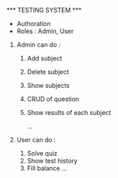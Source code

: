 *** TESTING SYSTEM ***

- Authoration
- Roles : Admin, User

1. Admin can do : 
    1. Add subject
    2. Delete subject
    2. Show subjects
    3. CRUD of question
    4. Show results of each subject
    
       ...

2. User can do :
    1. Solve quiz
    2. Show test history
    3. Fill balance
       ...

